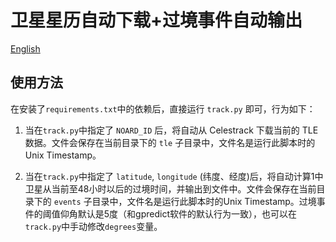 # 卫星星历自动下载+过境事件自动输出
[English](./README.md)
## 使用方法
在安装了`requirements.txt`中的依赖后，直接运行 `track.py` 即可，行为如下：

1. 当在`track.py`中指定了 `NOARD_ID` 后，将自动从 Celestrack 下载当前的 TLE 数据。文件会保存在当前目录下的 `tle` 子目录中，文件名是运行此脚本时的Unix Timestamp。

2. 当在`track.py`中指定了 `latitude`, `longitude` (纬度、经度)后，将自动计算1中卫星从当前至48小时以后的过境时间，并输出到文件中。文件会保存在当前目录下的 `events` 子目录中，文件名是运行此脚本时的Unix Timestamp。过境事件的阈值仰角默认是5度（和gpredict软件的默认行为一致），也可以在`track.py`中手动修改`degrees`变量。
